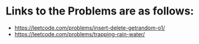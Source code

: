# Links to the Problems are as follows:

* https://leetcode.com/problems/insert-delete-getrandom-o1/
* https://leetcode.com/problems/trapping-rain-water/
